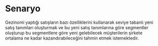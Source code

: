 # Senaryo
Gezinomi yaptığı satışların bazı özelliklerini kullanarak seviye tabanlı yeni satış tanımları oluşturmak ve bu yeni satış tanımlarına göre segmentler oluşturup bu segmentlere göre yeni gelebilecek müşterilerin şirkete ortalama ne kadar kazandırabileceğini tahmin etmek istemektedir.
